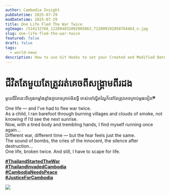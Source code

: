 ```yaml
---
author: Cambodia Insight
pubDatetime: 2025-07-29
modDatetime: 2025-07-29
title: One Life Fled The War Twice
ogImage: /524132766_122094832892965063_712099192058764464_n.jpg
slug: one-life-fled-the-war-twice
featured: false
draft: false
tags:
  - world-news
description: How to use Git Hooks to set your Created and Modified Dates on AstroPaper
---
```

# ជីវិតតែមួយតែត្រូវរត់គេចពីសង្រ្គាមពីរដង

មួយជីវិតនេះពីក្មេងកម្លាំងខ្លាំងក្លាគេចគ្រាប់មិនថ្វី ចាស់ទៅល្ហិតល្ហៃក៏នៅតែត្រូវគេចគ្រាប់ម្ដងទៀត<img src="https://static.xx.fbcdn.net/images/emoji.php/v9/t86/2/16/1f494.png" alt="💔" class="xz74otr x15mokao x1ga7v0g x16uus16 xbiv7yw" style="border: 0px; border-radius: 0px; object-fit: fill; animation-name: none !important; transition-property: none !important;" width="16" height="16">  
  
One life — and I’ve had to flee war twice.  
As a child, I ran barefoot through burning villages and clouds of smoke, not knowing if I’d see the next sunrise.  
Now, with a tired body and trembling hands, I find myself running once again…  
Different war, different time — but the fear feels just the same.  
The sound of bombs, the cries of the innocent, the silence after destruction…  
One life, broken twice. And still, I have to scape for life.  
  
[**#ThailandStartedTheWar**](https://web.facebook.com/hashtag/thailandstartedthewar?__eep__=6&__cft__[0]=AZUICE5ktqnZzzvVzwYXMkpuFbm61CWwT-TPZxsXUmfb5kPpeItIaG3ez-MYLBqIIbMceAN222z4K5G7mkzEoSWUOM3OXpDl73WzsPdJCS0pZO2H7PkAE_WOUSzVedW5w_19u9PTSzmJvemQ5qGfvqo9PB3XqzoktyQYACnBSn89q3DJuVaiiMplxXTXOjeRL8j1diC2MzCCg_1dy42Y5xNB&__tn__=*NK*F)  
[**#ThailandInvadedCambodia**](https://web.facebook.com/hashtag/thailandinvadedcambodia?__eep__=6&__cft__[0]=AZUICE5ktqnZzzvVzwYXMkpuFbm61CWwT-TPZxsXUmfb5kPpeItIaG3ez-MYLBqIIbMceAN222z4K5G7mkzEoSWUOM3OXpDl73WzsPdJCS0pZO2H7PkAE_WOUSzVedW5w_19u9PTSzmJvemQ5qGfvqo9PB3XqzoktyQYACnBSn89q3DJuVaiiMplxXTXOjeRL8j1diC2MzCCg_1dy42Y5xNB&__tn__=*NK*F)  
[**#CambodiaNeedsPeace**](https://web.facebook.com/hashtag/cambodianeedspeace?__eep__=6&__cft__[0]=AZUICE5ktqnZzzvVzwYXMkpuFbm61CWwT-TPZxsXUmfb5kPpeItIaG3ez-MYLBqIIbMceAN222z4K5G7mkzEoSWUOM3OXpDl73WzsPdJCS0pZO2H7PkAE_WOUSzVedW5w_19u9PTSzmJvemQ5qGfvqo9PB3XqzoktyQYACnBSn89q3DJuVaiiMplxXTXOjeRL8j1diC2MzCCg_1dy42Y5xNB&__tn__=*NK*F)  
[**#JusticeForCambodia**](https://web.facebook.com/hashtag/justiceforcambodia?__eep__=6&__cft__[0]=AZUICE5ktqnZzzvVzwYXMkpuFbm61CWwT-TPZxsXUmfb5kPpeItIaG3ez-MYLBqIIbMceAN222z4K5G7mkzEoSWUOM3OXpDl73WzsPdJCS0pZO2H7PkAE_WOUSzVedW5w_19u9PTSzmJvemQ5qGfvqo9PB3XqzoktyQYACnBSn89q3DJuVaiiMplxXTXOjeRL8j1diC2MzCCg_1dy42Y5xNB&__tn__=*NK*F)

![](/524132766_122094832892965063_712099192058764464_n.jpg)
